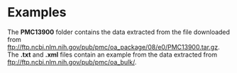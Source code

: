 # Examples

The **PMC13900** folder contains the data extracted from the file downloaded from ftp://ftp.ncbi.nlm.nih.gov/pub/pmc/oa_package/08/e0/PMC13900.tar.gz. The **.txt** and **.xml** files contain an example from the data extracted from ftp://ftp.ncbi.nlm.nih.gov/pub/pmc/oa_bulk/.
